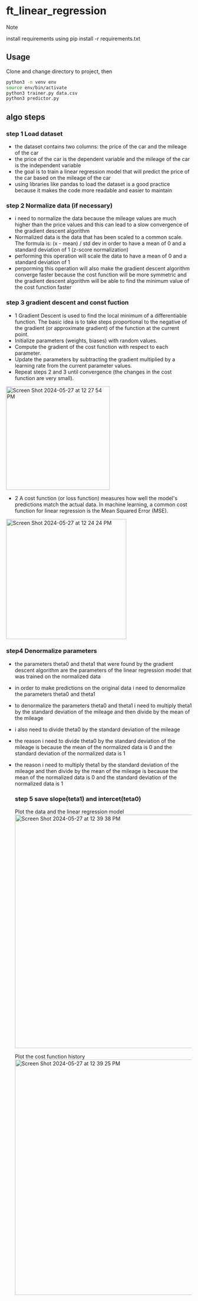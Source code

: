 # ft_linear_regression

> [!NOTE]
> install requirements using pip install -r requirements.txt

## Usage

Clone and change directory to project, then
```bash
python3 -m venv env
source env/bin/activate
python3 trainer.py data.csv
python3 predictor.py
```
## algo steps
### step 1 Load dataset
- the dataset contains two columns: the price of the car and the mileage of the car
- the price of the car is the dependent variable and the mileage of the car is the independent variable
- the goal is to train a linear regression model that will predict the price of the car based on the mileage of the car
- using libraries like pandas to load the dataset is a good practice because it makes the code more readable and easier to maintain
### step 2 Normalize data (if necessary)
- i need to normalize the data because the mileage values are much higher than the price values and this can lead to a slow convergence of the gradient descent algorithm
- Normalized data is the data that has been scaled to a common scale. The formula is: (x - mean) / std dev in order to have a mean of 0 and a standard deviation of 1  (z-score normalization)
- performing this operation will scale the data to have a mean of 0 and a standard deviation of 1
- perporming this operation will also make the gradient descent algorithm converge faster because the cost function will be more symmetric and the gradient descent algorithm will be able to find the minimum value of the cost function faster
### step 3 gradient descent and const fuction
- 1 Gradient Descent is used to find the local minimum of a differentiable function. The basic idea is to take steps proportional to the negative of the gradient (or approximate gradient) of the function at the current point. <br>
- Initialize parameters (weights, biases) with random values. <br>
- Compute the gradient of the cost function with respect to each parameter.<br>
- Update the parameters by subtracting the gradient multiplied by a learning rate from the current parameter values.<br>
- Repeat steps 2 and 3 until convergence (the changes in the cost function are very small).<br>
    
<img width="281" alt="Screen Shot 2024-05-27 at 12 27 54 PM" src="https://github.com/ILKAY-BRAHIM/ft_linear_regression/assets/88441828/58f938d4-52ff-4fb7-8b8d-465335a6cce8"> <br>

  - 2 A cost function (or loss function) measures how well the model's predictions match the actual data. In machine learning, a common cost function for linear regression is the Mean Squared Error (MSE).
        
  <img width="326" alt="Screen Shot 2024-05-27 at 12 24 24 PM" src="https://github.com/ILKAY-BRAHIM/ft_linear_regression/assets/88441828/28f7bab3-2d83-4f42-b737-87617315e135"> <br>
  ### step4 Denormalize parameters
  - the parameters theta0 and theta1 that were found by the gradient descent algorithm are the parameters of the linear regression model that was trained on the normalized data <br>
  - in order to make predictions on the original data i need to denormalize the parameters theta0 and theta1 <br>
  - to denormalize the parameters theta0 and theta1 i need to multiply theta1 by the standard deviation of the mileage and then divide by the mean of the mileage <br>
  - i also need to divide theta0 by the standard deviation of the mileage <br> 
  - the reason i need to divide theta0 by the standard deviation of the mileage is because the mean of the normalized data is 0 and the standard deviation of the normalized data is 1 <br>
- the reason i need to multiply theta1 by the standard deviation of the mileage and then divide by the mean of the mileage is because the mean of the normalized data is 0 and the standard deviation of the normalized data is 1 <br>
  ### step 5 save slope(teta1) and intercet(teta0)
  Plot the data and the linear regression model <br>
<img width="634" alt="Screen Shot 2024-05-27 at 12 39 38 PM" src="https://github.com/ILKAY-BRAHIM/ft_linear_regression/assets/88441828/3a3479f4-8a7c-49dd-814e-1bcb3fd9dcf1"> <br>

  Plot the cost function history <br>
  <img width="639" alt="Screen Shot 2024-05-27 at 12 39 25 PM" src="https://github.com/ILKAY-BRAHIM/ft_linear_regression/assets/88441828/4b2e8772-5702-47c6-bf7e-475b5c380d3c"> <br>

